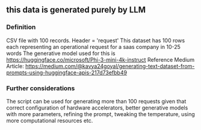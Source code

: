 ## this data is generated purely by LLM

### Definition
CSV file with 100 records. Header = 'request'
This dataset has 100 rows each representing an operational request for a saas company in 10-25 words
The generative model used for this is https://huggingface.co/microsoft/Phi-3-mini-4k-instruct
Reference Medium Article: https://medium.com/@kavya24goyal/generating-text-dataset-from-prompts-using-huggingface-apis-217d73efbb49

### Further considerations
The script can be used for generating more than 100 requests given that correct configuration of hardware accelerators, better generative models with more parameters, refining the prompt, tweaking the temperature, using more computational resources etc. 